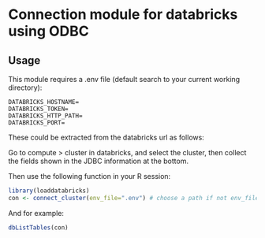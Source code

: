# Connection module for databricks using ODBC

## Usage

This module requires a .env file (default search to your current working directory):

```
DATABRICKS_HOSTNAME=
DATABRICKS_TOKEN=
DATABRICKS_HTTP_PATH=
DATABRICKS_PORT=
```

These could be extracted from the databricks url as follows:

Go to compute > cluster in databricks, and select the cluster, then collect the fields shown in the JDBC information at the bottom.


Then use the following function in your R session:

```r
library(loaddatabricks)
con <- connect_cluster(env_file=".env") # choose a path if not env_file=".env", e.g. "/home/custom/.env"
```

And for example:

```r
dbListTables(con)
```
